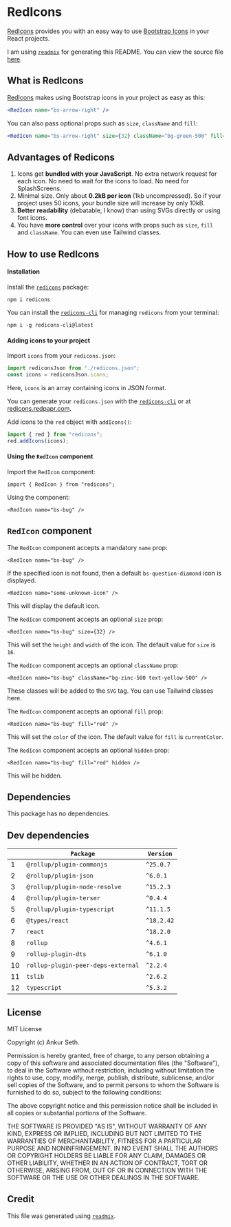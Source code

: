 
# RedIcons
[RedIcons](https://redicons.redpapr.com/) provides you with an easy way to use
[Bootstrap Icons](https://icons.getbootstrap.com/) in your React projects.

I am using [`readmix`](https://github.com/iaseth/readmix) for generating this README.
You can view the source file [here](https://github.com/iaseth/redicons/blob/master/README.md.rx).



## What is RedIcons
[RedIcons](https://github.com/iaseth/redicons/) makes using Bootstrap icons in your project as easy as this:
```jsx
<RedIcon name="bs-arrow-right" />
```

You can also pass optional props such as `size`, `className` and `fill`:
```jsx
<RedIcon name="bs-arrow-right" size={32} className="bg-green-500" fill="white" />
```



## Advantages of Redicons
1. Icons get **bundled with your JavaScript**. No extra network request for each icon. No need to wait for the icons to load. No need for SplashScreens.
2. Minimal size. Only about **0.2kB per icon** (1kb uncompressed). So if your project uses 50 icons, your bundle size will increase by only 10kB.
3. **Better readability** (debatable, I know) than using SVGs directly or using font icons.
4. You have **more control** over your icons with props such as `size`, `fill` and `className`. You can even use Tailwind classes.



## How to use RedIcons

#### Installation
Install the [`redicons`](https://www.npmjs.com/package/redicons) package:
```
npm i redicons
```
You can install the [`redicons-cli`](https://www.npmjs.com/package/redicons-cli) for managing `redicons` from your terminal:
```
npm i -g redicons-cli@latest
```

#### Adding icons to your project
Import `icons` from your `redicons.json`:
```jsx
import rediconsJson from "./redicons.json";
const icons = rediconsJson.icons;
```

Here, `icons` is an array containing icons in JSON format.

You can generate your `redicons.json` with the [`redicons-cli`](https://www.npmjs.com/package/redicons-cli)
or at [redicons.redpapr.com](https://redicons.redpapr.com/).

Add icons to the `red` object with `addIcons()`:
```jsx
import { red } from "redicons";
red.addIcons(icons);
```

#### Using the `RedIcon` component
Import the `RedIcon` component:
```
import { RedIcon } from "redicons";
```
Using the component:
```
<RedIcon name="bs-bug" />
```



## `RedIcon` component
The `RedIcon` component accepts a mandatory `name` prop:
```
<RedIcon name="bs-bug" />
```

If the specified icon is not found, then a default `bs-question-diamond` icon is displayed.
```
<RedIcon name="some-unknown-icon" />
```
This will display the default icon.

The `RedIcon` component accepts an optional `size` prop:
```
<RedIcon name="bs-bug" size={32} />
```
This will set the `height` and `width` of the icon.
The default value for `size` is `16`.

The `RedIcon` component accepts an optional `className` prop:
```
<RedIcon name="bs-bug" className="bg-zinc-500 text-yellow-500" />
```
These classes will be added to the `SVG` tag.
You can use Tailwind classes here.

The `RedIcon` component accepts an optional `fill` prop:
```
<RedIcon name="bs-bug" fill="red" />
```
This will set the `color` of the icon.
The default value for `fill` is `currentColor`.

The `RedIcon` component accepts an optional `hidden` prop:
```
<RedIcon name="bs-bug" fill="red" hidden />
```
This will be hidden.



## Dependencies
This package has no dependencies.


## Dev dependencies
|     | `Package`                          | `Version`   |
| --- | ---------------------------------- | ----------- |
| 1   | `@rollup/plugin-commonjs`          | `^25.0.7`   |
| 2   | `@rollup/plugin-json`              | `^6.0.1`    |
| 3   | `@rollup/plugin-node-resolve`      | `^15.2.3`   |
| 4   | `@rollup/plugin-terser`            | `^0.4.4`    |
| 5   | `@rollup/plugin-typescript`        | `^11.1.5`   |
| 6   | `@types/react`                     | `^18.2.42`  |
| 7   | `react`                            | `^18.2.0`   |
| 8   | `rollup`                           | `^4.6.1`    |
| 9   | `rollup-plugin-dts`                | `^6.1.0`    |
| 10  | `rollup-plugin-peer-deps-external` | `^2.2.4`    |
| 11  | `tslib`                            | `^2.6.2`    |
| 12  | `typescript`                       | `^5.3.2`    |



## License
MIT License

Copyright (c) Ankur Seth.

Permission is hereby granted, free of charge, to any person obtaining a copy
of this software and associated documentation files (the "Software"), to deal
in the Software without restriction, including without limitation the rights
to use, copy, modify, merge, publish, distribute, sublicense, and/or sell
copies of the Software, and to permit persons to whom the Software is
furnished to do so, subject to the following conditions:

The above copyright notice and this permission notice shall be included in all
copies or substantial portions of the Software.

THE SOFTWARE IS PROVIDED "AS IS", WITHOUT WARRANTY OF ANY KIND, EXPRESS OR
IMPLIED, INCLUDING BUT NOT LIMITED TO THE WARRANTIES OF MERCHANTABILITY,
FITNESS FOR A PARTICULAR PURPOSE AND NONINFRINGEMENT. IN NO EVENT SHALL THE
AUTHORS OR COPYRIGHT HOLDERS BE LIABLE FOR ANY CLAIM, DAMAGES OR OTHER
LIABILITY, WHETHER IN AN ACTION OF CONTRACT, TORT OR OTHERWISE, ARISING FROM,
OUT OF OR IN CONNECTION WITH THE SOFTWARE OR THE USE OR OTHER DEALINGS IN THE
SOFTWARE.


## Credit

This file was generated using [`readmix`](https://github.com/iaseth/readmix).

